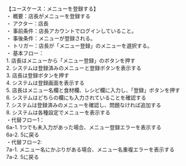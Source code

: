 【ユースケース：メニューを登録する】  
・ 概要：店長がメニューを登録する  
・ アクター：店長  
・ 事前条件：店長アカウントでログインしていること。  
・ 事後条件：メニューが登録される。  
・ トリガー：店長が「メニュー登録」のメニューを選択する。   
・ 基本フロー：  
    1. 店長はメニューから「メニュー登録」のボタンを押す  
    2. システムは登録済みのメニューと登録ボタンを表示する  
        3. 店長は登録ボタンを押す  
    4. システムは登録画面を表示する  
    5. 店長はメニュー名欄と食材欄、レシピ欄に入力し、「登録」ボタンを押す  
    6. システムはどちらの欄にも入力されていることを確認する   
    7. システムは登録済みのメニューを確認し、問題なければ追加する  
    8. システムは各種設定でメニューを表示する  
・代替フロー1：  
    6a-1. 1つでも未入力があった場合、メニュー登録エラーを表示する  
    6a-2. 5に戻る  
・代替フロー2:  
    7a-1. メニュー名にかぶりがある場合、メニュー名重複エラーを表示する  
    7a-2. 5に戻る
